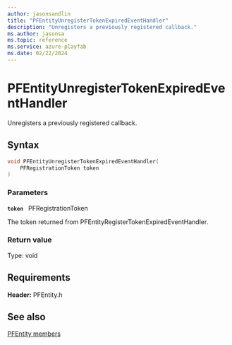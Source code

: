 ```yaml
---
author: jasonsandlin
title: "PFEntityUnregisterTokenExpiredEventHandler"
description: "Unregisters a previously registered callback."
ms.author: jasonsa
ms.topic: reference
ms.service: azure-playfab
ms.date: 02/22/2024
---
```


# PFEntityUnregisterTokenExpiredEventHandler  

Unregisters a previously registered callback.  

## Syntax  
  
```cpp
void PFEntityUnregisterTokenExpiredEventHandler(  
    PFRegistrationToken token  
)  
```  
  
### Parameters  
  
**`token`** &nbsp; PFRegistrationToken  
  
The token returned from PFEntityRegisterTokenExpiredEventHandler.  
  
  
### Return value
Type: void
  

  
  
## Requirements  
  
**Header:** PFEntity.h
  
## See also  
[PFEntity members](../pfentity_members.md)  

  
  
